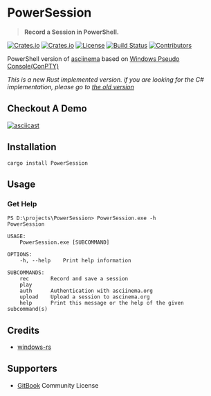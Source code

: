 # PowerSession

> **Record a Session in PowerShell.**

[![Crates.io](https://img.shields.io/crates/v/PowerSession?style=flat-square)](https://crates.io/crates/PowerSession)
[![Crates.io](https://img.shields.io/crates/d/PowerSession?style=flat-square)](https://crates.io/crates/PowerSession)
[![License](https://img.shields.io/badge/license-MIT-blue?style=flat-square)](./LICENSE)
[![Build Status](https://img.shields.io/github/workflow/status/Watfaq/PowerSession/Rust%20CI/main?style=flat-square)](https://github.com/Watfaq/PowerSession/actions/workflows/ci.yml?query=branch%3Amain)
[![Contributors](https://img.shields.io/github/contributors/Watfaq/PowerSession?style=flat-square)](https://github.com/Watfaq/PowerSession/graphs/contributors)

PowerShell version of [asciinema](https://github.com/asciinema/asciinema) based on [Windows Pseudo Console(ConPTY)](https://devblogs.microsoft.com/commandline/windows-command-line-introducing-the-windows-pseudo-console-conpty/)

*This is a new Rust implemented version.*
*if you are looking for the C# implementation, please go to [the old version](https://github.com/Watfaq/PowerSession/tree/csharp)*

## Checkout A Demo

[![asciicast](https://asciinema.org/a/272866.svg)](https://asciinema.org/a/272866)

## Installation

```console
cargo install PowerSession
```

## Usage

### Get Help
```console
PS D:\projects\PowerSession> PowerSession.exe -h
PowerSession

USAGE:
    PowerSession.exe [SUBCOMMAND]

OPTIONS:
    -h, --help    Print help information

SUBCOMMANDS:
    rec       Record and save a session
    play
    auth      Authentication with asciinema.org
    upload    Upload a session to ascinema.org
    help      Print this message or the help of the given subcommand(s)
```

## Credits
- [windows-rs](https://github.com/microsoft/windows-rs)

## Supporters
- [GitBook](https://www.gitbook.com/) Community License
